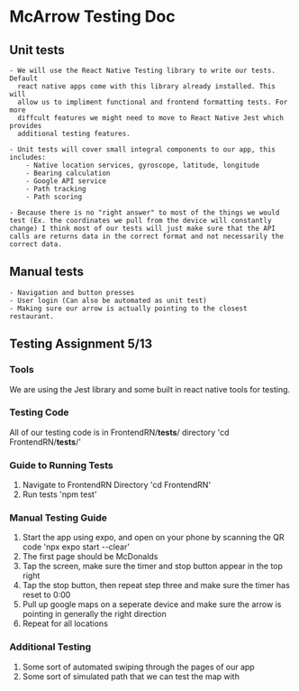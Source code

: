 # McArrow Testing Doc

## Unit tests
    - We will use the React Native Testing library to write our tests. Default
      react native apps come with this library already installed. This will
      allow us to impliment functional and frontend formatting tests. For more
      diffcult features we might need to move to React Native Jest which provides
      additional testing features.

    - Unit tests will cover small integral components to our app, this includes:
        - Native location services, gyroscope, latitude, longitude
        - Bearing calculation
        - Google API service
        - Path tracking 
        - Path scoring
        
    - Because there is no "right answer" to most of the things we would test (Ex. the coordinates we pull from the device will constantly change) I think most of our tests will just make sure that the API calls are returns data in the correct format and not necessarily the correct data.
        

## Manual tests
    - Navigation and button presses
    - User login (Can also be automated as unit test)
    - Making sure our arrow is actually pointing to the closest restaurant. 


## Testing Assignment 5/13

### Tools 
We are using the Jest library and some built in react native tools for testing.

### Testing Code 
All of our testing code is in FrontendRN/__tests__/ directory 
'cd FrontendRN/__tests__/' 

### Guide to Running Tests 
1) Navigate to FrontendRN Directory 
'cd FrontendRN' 
2) Run tests 
'npm test' 

### Manual Testing Guide 
1) Start the app using expo, and open on your phone by scanning the QR code
'npx expo start --clear' 
2) The first page should be McDonalds
3) Tap the screen, make sure the timer and stop button appear in the top right
4) Tap the stop button, then repeat step three and make sure the timer has reset to 0:00
5) Pull up google maps on a seperate device and make sure the arrow is pointing in generally the right direction
6) Repeat for all locations

### Additional Testing
1) Some sort of automated swiping through the pages of our app
2) Some sort of simulated path that we can test the map with 

